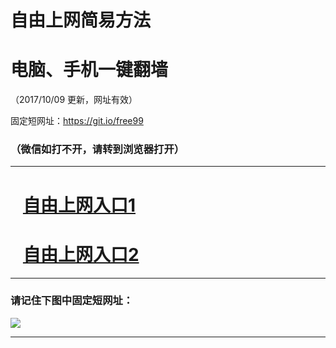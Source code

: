 ﻿# 自由上网简易方法

# 电脑、手机一键翻墙

（2017/10/09 更新，网址有效）

固定短网址：https://git.io/free99

### （微信如打不开，请转到浏览器打开）


***





# &nbsp;&nbsp; <a href="http://ft2993111956.fwq-tz-1001.info/fwqtz01.html?t=100900120400 " target="_blank">自由上网入口1</a>
# &nbsp;&nbsp; <a href="http://ft1986616599.fwq-tz-1002.info/fwqtz02.html?t=100900128755 " target="_blank">自由上网入口2</a>
***

### 请记住下图中固定短网址：

<img src="https://s3-us-west-2.amazonaws.com/fwq-1001/yjfq-20170905okok.png" /> 


***

